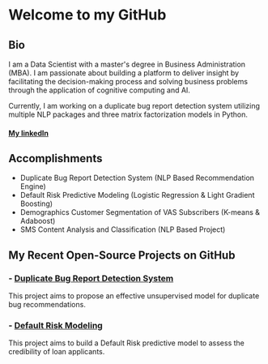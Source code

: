 # Welcome to my GitHub

## Bio
I am a Data Scientist with a master's degree in Business Administration (MBA). I am passionate about building a platform to deliver insight by facilitating the decision-making process and solving business problems through the application of cognitive computing and AI.

Currently, I am working on a duplicate bug report detection system utilizing multiple NLP packages and three matrix factorization models in Python.

#### [My linkedIn](https://www.linkedin.com/in/ghasemieh/)

## Accomplishments
- Duplicate Bug Report Detection System (NLP Based Recommendation Engine)
- Default Risk Predictive Modeling (Logistic Regression & Light Gradient Boosting)
- Demographics Customer Segmentation of VAS Subscribers (K-means & Adaboost)
- SMS Content Analysis and Classification (NLP Based Project)

## My Recent Open-Source Projects on GitHub

### - [Duplicate Bug Report Detection System](https://ghasemieh.github.io/Duplicated-Bug-Report-Detection-System/)
This project aims to propose an effective unsupervised model for duplicate bug recommendations.

### - [Default Risk Modeling](https://github.com/ghasemieh/Default-Risk-Modeling)
This project aims to build a Default Risk predictive model to assess the credibility of loan applicants.
